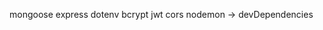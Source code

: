 <!-- ########### Backend ###############3 -->

<!-- dependencies -->
mongoose
express
dotenv
bcrypt
jwt
cors
nodemon -> devDependencies


<!-- Frontend -->